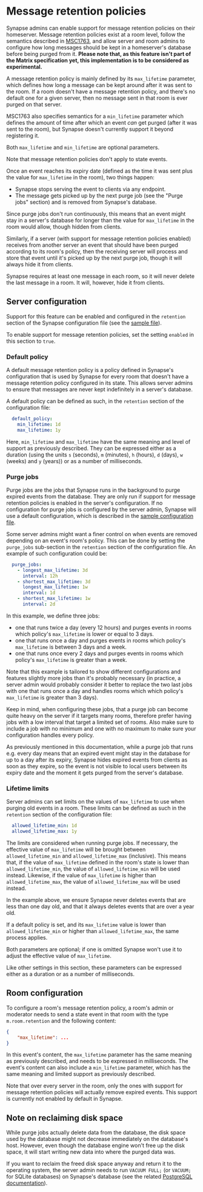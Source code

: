 # Message retention policies

Synapse admins can enable support for message retention policies on
their homeserver. Message retention policies exist at a room level,
follow the semantics described in
[MSC1763](https://github.com/matrix-org/matrix-doc/blob/matthew/msc1763/proposals/1763-configurable-retention-periods.md),
and allow server and room admins to configure how long messages should
be kept in a homeserver's database before being purged from it.
**Please note that, as this feature isn't part of the Matrix
specification yet, this implementation is to be considered as
experimental.** 

A message retention policy is mainly defined by its `max_lifetime`
parameter, which defines how long a message can be kept around after
it was sent to the room. If a room doesn't have a message retention
policy, and there's no default one for a given server, then no message
sent in that room is ever purged on that server.

MSC1763 also specifies semantics for a `min_lifetime` parameter which
defines the amount of time after which an event _can_ get purged (after
it was sent to the room), but Synapse doesn't currently support it
beyond registering it.

Both `max_lifetime` and `min_lifetime` are optional parameters.

Note that message retention policies don't apply to state events.

Once an event reaches its expiry date (defined as the time it was sent
plus the value for `max_lifetime` in the room), two things happen:

* Synapse stops serving the event to clients via any endpoint.
* The message gets picked up by the next purge job (see the "Purge jobs"
  section) and is removed from Synapse's database.

Since purge jobs don't run continuously, this means that an event might
stay in a server's database for longer than the value for `max_lifetime`
in the room would allow, though hidden from clients.

Similarly, if a server (with support for message retention policies
enabled) receives from another server an event that should have been
purged according to its room's policy, then the receiving server will
process and store that event until it's picked up by the next purge job,
though it will always hide it from clients.

Synapse requires at least one message in each room, so it will never
delete the last message in a room. It will, however, hide it from
clients.


## Server configuration

Support for this feature can be enabled and configured in the
`retention` section of the Synapse configuration file (see the
[sample file](https://github.com/matrix-org/synapse/blob/v1.7.3/docs/sample_config.yaml#L332-L393)).

To enable support for message retention policies, set the setting
`enabled` in this section to `true`.


### Default policy

A default message retention policy is a policy defined in Synapse's
configuration that is used by Synapse for every room that doesn't have a
message retention policy configured in its state. This allows server
admins to ensure that messages are never kept indefinitely in a server's
database. 

A default policy can be defined as such, in the `retention` section of
the configuration file:

```yaml
  default_policy:
    min_lifetime: 1d
    max_lifetime: 1y
```

Here, `min_lifetime` and `max_lifetime` have the same meaning and level
of support as previously described. They can be expressed either as a
duration (using the units `s` (seconds), `m` (minutes), `h` (hours),
`d` (days), `w` (weeks) and `y` (years)) or as a number of milliseconds.


### Purge jobs

Purge jobs are the jobs that Synapse runs in the background to purge
expired events from the database. They are only run if support for
message retention policies is enabled in the server's configuration. If
no configuration for purge jobs is configured by the server admin,
Synapse will use a default configuration, which is described in the
[sample configuration file](https://github.com/matrix-org/synapse/blob/master/docs/sample_config.yaml#L332-L393).

Some server admins might want a finer control on when events are removed
depending on an event's room's policy. This can be done by setting the
`purge_jobs` sub-section in the `retention` section of the configuration
file. An example of such configuration could be:

```yaml
  purge_jobs:
    - longest_max_lifetime: 3d
      interval: 12h
    - shortest_max_lifetime: 3d
      longest_max_lifetime: 1w
      interval: 1d
    - shortest_max_lifetime: 1w
      interval: 2d
```

In this example, we define three jobs:

* one that runs twice a day (every 12 hours) and purges events in rooms
  which policy's `max_lifetime` is lower or equal to 3 days.
* one that runs once a day and purges events in rooms which policy's
  `max_lifetime` is between 3 days and a week.
* one that runs once every 2 days and purges events in rooms which
  policy's `max_lifetime` is greater than a week.

Note that this example is tailored to show different configurations and
features slightly more jobs than it's probably necessary (in practice, a
server admin would probably consider it better to replace the two last
jobs with one that runs once a day and handles rooms which which
policy's `max_lifetime` is greater than 3 days).

Keep in mind, when configuring these jobs, that a purge job can become
quite heavy on the server if it targets many rooms, therefore prefer
having jobs with a low interval that target a limited set of rooms. Also
make sure to include a job with no minimum and one with no maximum to
make sure your configuration handles every policy.

As previously mentioned in this documentation, while a purge job that
runs e.g. every day means that an expired event might stay in the
database for up to a day after its expiry, Synapse hides expired events
from clients as soon as they expire, so the event is not visible to
local users between its expiry date and the moment it gets purged from
the server's database.


### Lifetime limits

Server admins can set limits on the values of `max_lifetime` to use when
purging old events in a room. These limits can be defined as such in the
`retention` section of the configuration file:

```yaml
  allowed_lifetime_min: 1d
  allowed_lifetime_max: 1y
```

The limits are considered when running purge jobs. If necessary, the
effective value of `max_lifetime` will be brought between
`allowed_lifetime_min` and `allowed_lifetime_max` (inclusive).
This means that, if the value of `max_lifetime` defined in the room's state
is lower than `allowed_lifetime_min`, the value of `allowed_lifetime_min`
will be used instead. Likewise, if the value of `max_lifetime` is higher
than `allowed_lifetime_max`, the value of `allowed_lifetime_max` will be
used instead.

In the example above, we ensure Synapse never deletes events that are less
than one day old, and that it always deletes events that are over a year
old.

If a default policy is set, and its `max_lifetime` value is lower than
`allowed_lifetime_min` or higher than `allowed_lifetime_max`, the same
process applies.

Both parameters are optional; if one is omitted Synapse won't use it to
adjust the effective value of `max_lifetime`.

Like other settings in this section, these parameters can be expressed
either as a duration or as a number of milliseconds.


## Room configuration

To configure a room's message retention policy, a room's admin or
moderator needs to send a state event in that room with the type
`m.room.retention` and the following content:

```json
{
    "max_lifetime": ...
}
```

In this event's content, the `max_lifetime` parameter has the same
meaning as previously described, and needs to be expressed in
milliseconds. The event's content can also include a `min_lifetime`
parameter, which has the same meaning and limited support as previously
described.

Note that over every server in the room, only the ones with support for
message retention policies will actually remove expired events. This
support is currently not enabled by default in Synapse.


## Note on reclaiming disk space

While purge jobs actually delete data from the database, the disk space
used by the database might not decrease immediately on the database's
host. However, even though the database engine won't free up the disk
space, it will start writing new data into where the purged data was.

If you want to reclaim the freed disk space anyway and return it to the
operating system, the server admin needs to run `VACUUM FULL;` (or
`VACUUM;` for SQLite databases) on Synapse's database (see the related
[PostgreSQL documentation](https://www.postgresql.org/docs/current/sql-vacuum.html)).
